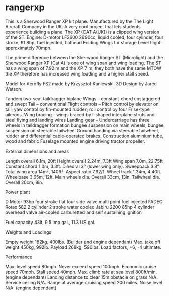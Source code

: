 # rangerxp
This is a Sherwood Ranger XP kit plane. Manufactured by the The Light Aircraft Company in the UK. A very cool project that lets students experience building a plane. The XP (CAT A(UK)) is a clipped wing version of the ST. Engine: D-motor LF2600 2690cc, liquid cooled, four cylinder, four stroke, 91.8hp, fuel injected, flathead Folding Wings for storage Level flight: approximately 70mph.

The prime difference between the Sherwood Ranger ST (Microlight) and the Sherwood Ranger XP (Cat A) is one of wing span and wing loading. The ST has a wing span of 7.92 m and the XP 7 m, they both have the same MTOW the XP therefore has increased wing loading and a higher stall speed.

Model for Aerofly FS2 made by Krzysztof Kaniewski. 
3D Design by Jared Watson.

Tandem two-seat taildragger biplane
 Wings – constant-chord unstaggered and swept
 Tail – conventional
 Flight controls – Pitch control by elevator on tail; yaw control by fin-mounted rudder; roll control by four Frise-type ailerons.
 Wing bracing – wings braced by I-shaped interplane struts and steel flying and landing wires
 Landing gear – Undercarriage has three wheels in taildragger formation bungee suspension on main wheels, bungee suspension on steerable tailwheel
 Ground handing via steerable tailwheel, rudder and differential cable-operated brakes.
 Construction aluminium tube, wood and fabric
 Fuselage mounted engine driving tractor propeller.


External dimensions and areas

Length overall 6.1m, 20ft
 Height overall 2.24m, 7.3ft
 Wing span 7.0m, 22.75ft
 Constant chord 1.0m, 3.3ft.
 Dihedral 3° (lower wing only).
 Sweepback 3.8°.
 Total wing area 14m², 140ft².
Aspect ratio 7.92/1.
 Wheel track 1.34m, 4.40ft.
 Wheelbase 3.65m, 12ft.
 Main wheels dia. Overall 33cm, 13in.
 Tailwheel dia. Overall 20cm, 8in.


Power plant

D Motor 93hp four stroke flat four side valve multi point fuel injected FADEC
 Rotax 582 2 cylinder 2 stroke water cooled
 Jabiru 2200 85hp 4 cylinder overhead valve air-cooled carburetted and self sustaining ignition

Fuel capacity 43lt, 9.5 Imp gal., 11.3 US gal.

Weights and Loadings

Empty weight 182kg, 400lbs. (Builder and engine dependant)
 Max. take off weight 450kg, 992lb. Payload 268kg, 590lbs.
 Load factors, +6, -4 ultimate.


Performance

Max. level speed 80mph.
 Never exceed speed 100mph.
 Economic cruise speed 70mph.
 Stall speed 40mph.
 Max. climb rate at sea level 800ft/min. (engine dependant)
 Landing distance to clear 15m obstacle on grass N/A.
 Service ceiling N/A.
 Range at average cruising speed 200 miles.
 Noise level N/A. (engine dependant)
